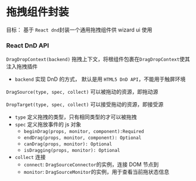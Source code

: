 # 拖拽组件封装

目标： 基于 `React dnd`封装一个通用拖拽组件供 wizard ui 使用

### React DnD API

`DragDropContext(backend)` 拖拽上下文，将根组件包裹在`DragDropContext`使其注入拖拽插件

- `backend` 实现 DnD 的方式， 默认是用 `HTML5 DnD API`，不能用于触屏环境

`DragSource(type, spec, collect)` 可以被拖动的资源，即拖动源

`DropTarget(type, spec, collect)` 可以接受拖动的资源，即接受源

- `type` 定义拖拽的类型，只有相同类型的才可以被拖拽
- `spec` 定义拖放事件的 js 对象
  - `beginDrag(props, monitor, component):Required`
  - `endDrag(props, monitor, component): Optional`
  - `canDrag(props, monitor): Optional`
  - `isDragging(props, monitor): Optional`
- `collect` 连接
  - `connect`: `DragSourceConnector`的实例，连接 DOM 节点到
  - `monitor`: `DragSourceMonitor`的实例，用于查看当前拖状态信息


